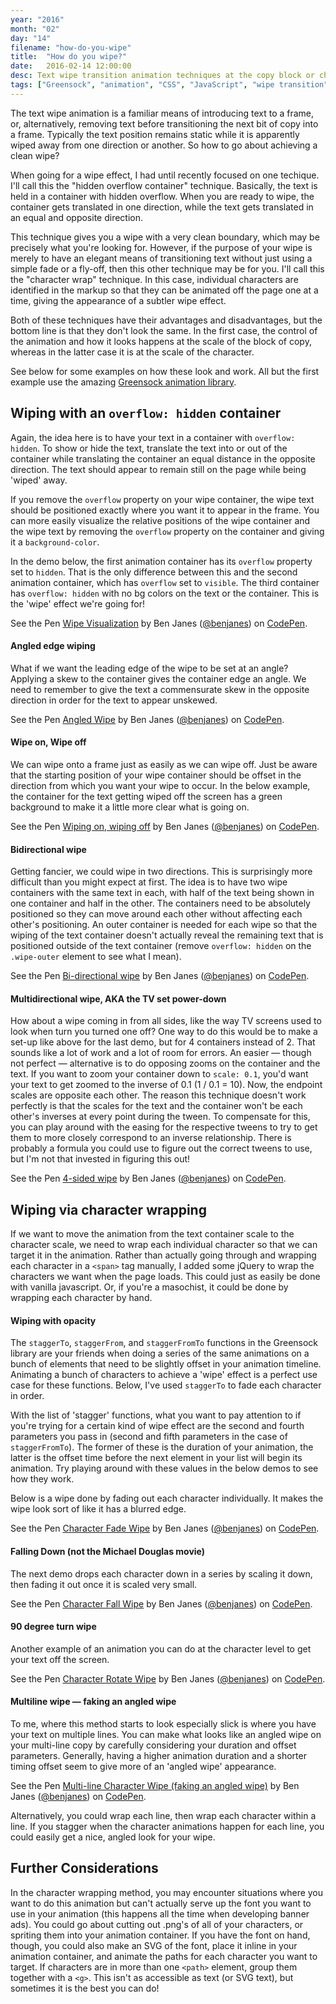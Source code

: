 ```yaml
---
year: "2016"
month: "02"
day: "14"
filename: "how-do-you-wipe"
title:  "How do you wipe?"
date:   2016-02-14 12:00:00
desc: Text wipe transition animation techniques at the copy block or character level.
tags: ["Greensock", "animation", "CSS", "JavaScript", "wipe transition"]
---
```


The text wipe animation is a familiar means of introducing text to a frame, or, alternatively, removing text before transitioning the next bit of copy into a frame. Typically the text position remains static while it is apparently wiped away from one direction or another. So how to go about achieving a clean wipe?

When going for a wipe effect, I had until recently focused on one techique. I'll call this the "hidden overflow container" technique. Basically, the text is held in a container with hidden overflow. When you are ready to wipe, the container gets translated in one direction, while the text gets translated in an equal and opposite direction.

This technique gives you a wipe with a very clean boundary, which may be precisely what you're looking for. However, if the purpose of your wipe is merely to have an elegant means of transitioning text without just using a simple fade or a fly-off, then this other technique may be for you. I'll call this the "character wrap" technique. In this case, individual characters are identified in the markup so that they can be animated off the page one at a time, giving the appearance of a subtler wipe effect.

Both of these techniques have their advantages and disadvantages, but the bottom line is that they don't look the same. In the first case, the control of the animation and how it looks happens at the scale of the block of copy, whereas in the latter case it is at the scale of the character.

See below for some examples on how these look and work. All but the first example use the amazing [Greensock animation library](https://greensock.com/).


## Wiping with an `overflow: hidden` container

Again, the idea here is to have your text in a container with `overflow: hidden`. To show or hide the text, translate the text into or out of the container while translating the container an equal distance in the opposite direction. The text should appear to remain still on the page while being 'wiped' away.

If you remove the `overflow` property on your wipe container, the wipe text should be positioned exactly where you want it to appear in the frame. You can more easily visualize the relative positions of the wipe container and the wipe text by removing the `overflow` property on the container and giving it a `background-color`.

In the demo below, the first animation container has its `overflow` property set to `hidden`. That is the only difference between this and the second animation container, which has `overflow` set to `visible`. The third container has `overflow: hidden` with no bg colors on the text or the container. This is the 'wipe' effect we're going for!

<p data-height="268" data-theme-id="0" data-slug-hash="LGqwqY" data-default-tab="result" data-user="benjanes" class='codepen'>See the Pen <a href='http://codepen.io/benjanes/pen/LGqwqY/'>Wipe Visualization</a> by Ben Janes (<a href='http://codepen.io/benjanes'>@benjanes</a>) on <a href='http://codepen.io'>CodePen</a>.</p>
<script async src="//assets.codepen.io/assets/embed/ei.js"></script>

#### Angled edge wiping

What if we want the leading edge of the wipe to be set at an angle? Applying a skew to the container gives the container edge an angle. We need to remember to give the text a commensurate skew in the opposite direction in order for the text to appear unskewed.

<p data-height="268" data-theme-id="0" data-slug-hash="rxqKpw" data-default-tab="result" data-user="benjanes" class='codepen'>See the Pen <a href='http://codepen.io/benjanes/pen/rxqKpw/'>Angled Wipe</a> by Ben Janes (<a href='http://codepen.io/benjanes'>@benjanes</a>) on <a href='http://codepen.io'>CodePen</a>.</p>
<script async src="//assets.codepen.io/assets/embed/ei.js"></script>

#### Wipe on, Wipe off

We can wipe onto a frame just as easily as we can wipe off. Just be aware that the starting position of your wipe container should be offset in the direction from which you want your wipe to occur. In the below example, the container for the text getting wiped off the screen has a green background to make it a little more clear what is going on.

<p data-height="268" data-theme-id="0" data-slug-hash="dGgaEa" data-default-tab="result" data-user="benjanes" class='codepen'>See the Pen <a href='http://codepen.io/benjanes/pen/dGgaEa/'>Wiping on, wiping off</a> by Ben Janes (<a href='http://codepen.io/benjanes'>@benjanes</a>) on <a href='http://codepen.io'>CodePen</a>.</p>
<script async src="//assets.codepen.io/assets/embed/ei.js"></script>

#### Bidirectional wipe

Getting fancier, we could wipe in two directions. This is surprisingly more difficult than you might expect at first. The idea is to have two wipe containers with the same text in each, with half of the text being shown in one container and half in the other. The containers need to be absolutely positioned so they can move around each other without affecting each other's positioning. An outer container is needed for each wipe so that the wiping of the text container doesn't actually reveal the remaining text that is positioned outside of the text container (remove `overflow: hidden` on the `.wipe-outer` element to see what I mean).

<p data-height="268" data-theme-id="0" data-slug-hash="ZQqRve" data-default-tab="result" data-user="benjanes" class='codepen'>See the Pen <a href='http://codepen.io/benjanes/pen/ZQqRve/'>Bi-directional wipe</a> by Ben Janes (<a href='http://codepen.io/benjanes'>@benjanes</a>) on <a href='http://codepen.io'>CodePen</a>.</p>
<script async src="//assets.codepen.io/assets/embed/ei.js"></script>

#### Multidirectional wipe, AKA the TV set power-down

How about a wipe coming in from all sides, like the way TV screens used to look when turn you turned one off? One way to do this would be to make a set-up like above for the last demo, but for 4 containers instead of 2. That sounds like a lot of work and a lot of room for errors. An easier &mdash; though not perfect &mdash; alternative is to do opposing zooms on the container and the text. If you want to zoom your container down to `scale: 0.1`, you'd want your text to get zoomed to the inverse of 0.1 (1 / 0.1 = 10). Now, the endpoint scales are opposite each other. The reason this technique doesn't work perfectly is that the scales for the text and the container won't be each other's inverses at every point during the tween. To compensate for this, you can play around with the easing for the respective tweens to try to get them to more closely correspond to an inverse relationship. There is probably a formula you could use to figure out the correct tweens to use, but I'm not that invested in figuring this out!

<p data-height="268" data-theme-id="0" data-slug-hash="gPBKvJ" data-default-tab="result" data-user="benjanes" class='codepen'>See the Pen <a href='http://codepen.io/benjanes/pen/gPBKvJ/'>4-sided wipe</a> by Ben Janes (<a href='http://codepen.io/benjanes'>@benjanes</a>) on <a href='http://codepen.io'>CodePen</a>.</p>
<script async src="//assets.codepen.io/assets/embed/ei.js"></script>

## Wiping via character wrapping

If we want to move the animation from the text container scale to the character scale, we need to wrap each individual character so that we can target it in the animation. Rather than actually going through and wrapping each character in a `<span>` tag manually, I added some jQuery to wrap the characters we want when the page loads. This could just as easily be done with vanilla javascript. Or, if you're a masochist, it could be done by wrapping each character by hand.

#### Wiping with opacity

The `staggerTo`, `staggerFrom`, and `staggerFromTo` functions in the Greensock library are your friends when doing a series of the same animations on a bunch of elements that need to be slightly offset in your animation timeline. Animating a bunch of characters to achieve a 'wipe' effect is a perfect use case for these functions. Below, I've used `staggerTo` to fade each character in order.

With the list of 'stagger' functions, what you want to pay attention to if you're trying for a certain kind of wipe effect are the second and fourth parameters you pass in (second and fifth parameters in the case of `staggerFromTo`). The former of these is the duration of your animation, the latter is the offset time before the next element in your list will begin its animation. Try playing around with these values in the below demos to see how they work. 

Below is a wipe done by fading out each character individually. It makes the wipe look sort of like it has a blurred edge.

<p data-height="268" data-theme-id="0" data-slug-hash="OMdKYg" data-default-tab="result" data-user="benjanes" class='codepen'>See the Pen <a href='http://codepen.io/benjanes/pen/OMdKYg/'>Character Fade Wipe</a> by Ben Janes (<a href='http://codepen.io/benjanes'>@benjanes</a>) on <a href='http://codepen.io'>CodePen</a>.</p>
<script async src="//assets.codepen.io/assets/embed/ei.js"></script>

#### Falling Down (not the Michael Douglas movie)

The next demo drops each character down in a series by scaling it down, then fading it out once it is scaled very small.

<p data-height="268" data-theme-id="0" data-slug-hash="WrPVWM" data-default-tab="result" data-user="benjanes" class='codepen'>See the Pen <a href='http://codepen.io/benjanes/pen/WrPVWM/'>Character Fall Wipe</a> by Ben Janes (<a href='http://codepen.io/benjanes'>@benjanes</a>) on <a href='http://codepen.io'>CodePen</a>.</p>
<script async src="//assets.codepen.io/assets/embed/ei.js"></script>

#### 90 degree turn wipe

Another example of an animation you can do at the character level to get your text off the screen.

<p data-height="268" data-theme-id="0" data-slug-hash="OMaXJP" data-default-tab="result" data-user="benjanes" class='codepen'>See the Pen <a href='http://codepen.io/benjanes/pen/OMaXJP/'>Character Rotate Wipe</a> by Ben Janes (<a href='http://codepen.io/benjanes'>@benjanes</a>) on <a href='http://codepen.io'>CodePen</a>.</p>
<script async src="//assets.codepen.io/assets/embed/ei.js"></script>

#### Multiline wipe &mdash; faking an angled wipe

To me, where this method starts to look especially slick is where you have your text on multiple lines. You can make what looks like an angled wipe on your multi-line copy by carefully considering your duration and offset parameters. Generally, having a higher animation duration and a shorter timing offset seem to give more of an 'angled wipe' appearance.

<p data-height="268" data-theme-id="0" data-slug-hash="rxPXgP" data-default-tab="result" data-user="benjanes" class='codepen'>See the Pen <a href='http://codepen.io/benjanes/pen/rxPXgP/'>Multi-line Character Wipe (faking an angled wipe)</a> by Ben Janes (<a href='http://codepen.io/benjanes'>@benjanes</a>) on <a href='http://codepen.io'>CodePen</a>.</p>
<script async src="//assets.codepen.io/assets/embed/ei.js"></script>

Alternatively, you could wrap each line, then wrap each character within a line. If you stagger when the character animations happen for each line, you could easily get a nice, angled look for your wipe.

## Further Considerations

In the character wrapping method, you may encounter situations where you want to do this animation but can't actually serve up the font you want to use in your animation (this happens all the time when developing banner ads). You could go about cutting out .png's of all of your characters, or spriting them into your animation container. If you have the font on hand, though, you could also make an SVG of the font, place it inline in your animation container, and animate the paths for each character you want to target. If characters are in more than one `<path>` element, group them together with a `<g>`. This isn't as accessible as text (or SVG text), but sometimes it is the best you can do!

